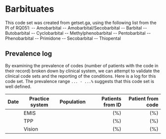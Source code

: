 # Barbituates

This code set was created from getset.ga, using the following list from the PI of RQ051:
-- Amobarbital
-- Amobarbital/Secobarbital
-- Barbital
-- Butobarbital
-- Cyclobarbital
-- Methylphenobarbital
-- Pentobarbital
-- Phenobarbital
-- Primidone
-- Secobarbital
-- Thiopental


## Prevalence log

By examining the prevalence of codes (number of patients with the code in their record) broken down by clinical system, we can attempt to validate the clinical code sets and the reporting of the conditions. Here is a log for this code set. The prevalence range `... - ...%` suggests that this code set is well defined.

| Date       | Practice system | Population | Patients from ID | Patient from code |
| ---------- | --------------- | ---------- | ---------------: | ----------------: |
|            | EMIS            |            |              (%) |               (%) |
|            | TPP             |            |              (%) |               (%) |
|            | Vision          |            |              (%) |               (%) |